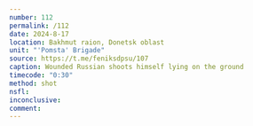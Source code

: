 ```yaml
---
number: 112
permalink: /112
date: 2024-8-17
location: Bakhmut raion, Donetsk oblast
unit: "'Pomsta' Brigade"
source: https://t.me/feniksdpsu/107
caption: Wounded Russian shoots himself lying on the ground
timecode: "0:30"
method: shot
nsfl: 
inconclusive:
comment: 
---
```

<script async src="https://telegram.org/js/telegram-widget.js?22" data-telegram-post="feniksdpsu/107" data-width="100%" data-userpic="false"></script>